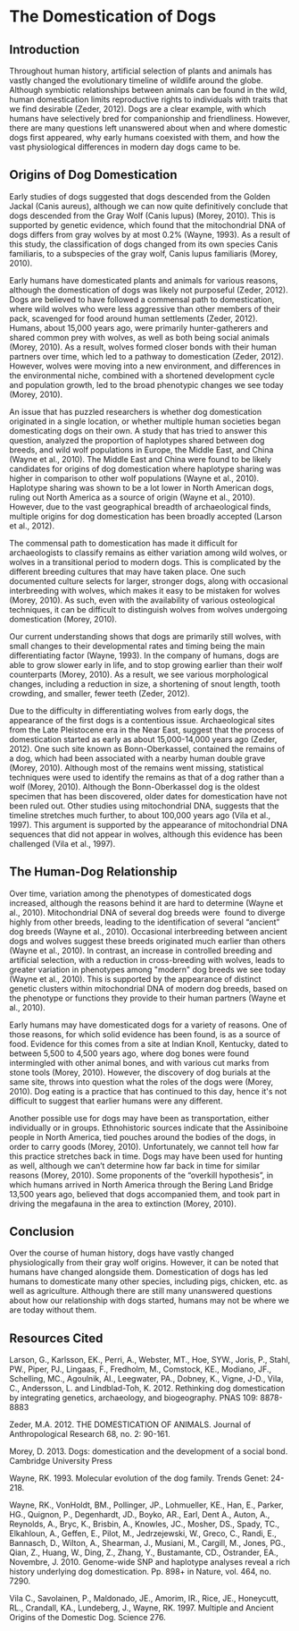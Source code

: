 # The Domestication of Dogs
## Introduction
Throughout human history, artificial selection of plants and animals has vastly changed the evolutionary timeline of wildlife around the globe. Although symbiotic relationships between animals can be found in the wild, human domestication limits reproductive rights to individuals with traits that we find desirable (Zeder, 2012). Dogs are a clear example, with which humans have selectively bred for companionship and friendliness. However, there are many questions left unanswered about when and where domestic dogs first appeared, why early humans coexisted with them, and how the vast physiological differences in modern day dogs came to be.

## Origins of Dog Domestication
Early studies of dogs suggested that dogs descended from the Golden Jackal (Canis aureus), although we can now quite definitively conclude that dogs descended from the Gray Wolf (Canis lupus) (Morey, 2010). This is supported by genetic evidence, which found that the mitochondrial DNA of dogs differs from gray wolves by at most 0.2% (Wayne, 1993). As a result of this study, the classification of dogs changed from its own species Canis familiaris, to a subspecies of the gray wolf, Canis lupus familiaris (Morey, 2010).
  

Early humans have domesticated plants and animals for various reasons, although the domestication of dogs was likely not purposeful (Zeder, 2012). Dogs are believed to have followed a commensal path to domestication, where wild wolves who were less aggressive than other members of their pack, scavenged for food around human settlements (Zeder, 2012). Humans, about 15,000 years ago, were primarily hunter-gatherers and shared common prey with wolves, as well as both being social animals (Morey, 2010). As a result, wolves formed closer bonds with their human partners over time, which led to a pathway to domestication (Zeder, 2012). However, wolves were moving into a new environment, and differences in the environmental niche, combined with a shortened development cycle and population growth, led to the broad phenotypic changes we see today (Morey, 2010).

An issue that has puzzled researchers is whether dog domestication originated in a single location, or whether multiple human societies began domesticating dogs on their own. A study that has tried to answer this question, analyzed the proportion of haplotypes shared between dog breeds, and wild wolf populations in Europe, the Middle East, and China (Wayne et al., 2010). The Middle East and China were found to be likely candidates for origins of dog domestication where haplotype sharing was higher in comparison to other wolf populations (Wayne et al., 2010). Haplotype sharing was shown to be a lot lower in North American dogs, ruling out North America as a source of origin (Wayne et al., 2010). However, due to the vast geographical breadth of archaeological finds, multiple origins for dog domestication has been broadly accepted (Larson et al., 2012).

The commensal path to domestication has made it difficult for archaeologists to classify remains as either variation among wild wolves, or wolves in a transitional period to modern dogs. This is complicated by the different breeding cultures that may have taken place. One such documented culture selects for larger, stronger dogs, along with occasional interbreeding with wolves, which makes it easy to be mistaken for wolves (Morey, 2010). As such, even with the availability of various osteological techniques, it can be difficult to distinguish wolves from wolves undergoing domestication (Morey, 2010).

Our current understanding shows that dogs are primarily still wolves, with small changes to their developmental rates and timing being the main differentiating factor (Wayne, 1993). In the company of humans, dogs are able to grow slower early in life, and to stop growing earlier than their wolf counterparts (Morey, 2010). As a result, we see various morphological changes, including a reduction in size, a shortening of snout length, tooth crowding, and smaller, fewer teeth (Zeder, 2012).

Due to the difficulty in differentiating wolves from early dogs, the appearance of the first dogs is a contentious issue. Archaeological sites from the Late Pleistocene era in the Near East, suggest that the process of domestication started as early as about 15,000-14,000 years ago (Zeder, 2012). One such site known as Bonn-Oberkassel, contained the remains of a dog, which had been associated with a nearby human double grave (Morey, 2010). Although most of the remains went missing, statistical techniques were used to identify the remains as that of a dog rather than a wolf (Morey, 2010). Although the Bonn-Oberkassel dog is the oldest specimen that has been discovered, older dates for domestication have not been ruled out. Other studies using mitochondrial DNA, suggests that the timeline stretches much further, to about 100,000 years ago (Vila et al., 1997). This argument is supported by the appearance of mitochondrial DNA sequences that did not appear in wolves, although this evidence has been challenged (Vila et al., 1997).

## The Human-Dog Relationship
Over time, variation among the phenotypes of domesticated dogs increased, although the reasons behind it are hard to determine (Wayne et al., 2010). Mitochondrial DNA of several dog breeds were  found to diverge highly from other breeds, leading to the identification of several “ancient” dog breeds (Wayne et al., 2010). Occasional interbreeding between ancient dogs and wolves suggest these breeds originated much earlier than others (Wayne et al., 2010). In contrast, an increase in controlled breeding and artificial selection, with a reduction in cross-breeding with wolves, leads to greater variation in phenotypes among "modern" dog breeds we see today (Wayne et al., 2010). This is supported by the appearance of distinct genetic clusters within mitochondrial DNA of modern dog breeds, based on the phenotype or functions they provide to their human partners (Wayne et al., 2010).  

Early humans may have domesticated dogs for a variety of reasons. One of those reasons, for which solid evidence has been found, is as a source of food. Evidence for this comes from a site at Indian Knoll, Kentucky, dated to between 5,500 to 4,500 years ago, where dog bones were found intermingled with other animal bones, and with various cut marks from stone tools (Morey, 2010). However, the discovery of dog burials at the same site, throws into question what the roles of the dogs were (Morey, 2010). Dog eating is a practice that has continued to this day, hence it's not difficult to suggest that earlier humans were any different.

Another possible use for dogs may have been as transportation, either individually or in groups. Ethnohistoric sources indicate that the Assiniboine people in North America, tied pouches around the bodies of the dogs, in order to carry goods (Morey, 2010). Unfortunately, we cannot tell how far this practice stretches back in time. Dogs may have been used for hunting as well, although we can’t determine how far back in time for similar reasons (Morey, 2010). Some proponents of the “overkill hypothesis”, in which humans arrived in North America through the Bering Land Bridge 13,500 years ago, believed that dogs accompanied them, and took part in driving the megafauna in the area to extinction (Morey, 2010).

## Conclusion
Over the course of human history, dogs have vastly changed physiologically from their gray wolf origins. However, it can be noted that humans have changed alongside them. Domestication of dogs has led humans to domesticate many other species, including pigs, chicken, etc. as well as agriculture. Although there are still many unanswered questions about how our relationship with dogs started, humans may not be where we are today without them.

## Resources Cited
Larson, G., Karlsson, EK., Perri, A., Webster, MT., Hoe, SYW., Joris, P., Stahl, PW., Piper, PJ., Lingaas, F., Fredholm, M., Comstock, KE., Modiano, JF., Schelling, MC., Agoulnik, AI., Leegwater, PA., Dobney, K., Vigne, J-D., Vila, C., Andersson, L. and Lindblad-Toh, K. 2012. Rethinking dog domestication by integrating genetics, archaeology, and biogeography. PNAS 109: 8878-8883

Zeder, M.A. 2012. THE DOMESTICATION OF ANIMALS. Journal of Anthropological Research 68, no. 2: 90-161.

Morey, D. 2013. Dogs: domestication and the development of a social bond. Cambridge University Press

Wayne, RK. 1993. Molecular evolution of the dog family. Trends Genet: 24-218.

Wayne, RK., VonHoldt, BM., Pollinger, JP., Lohmueller, KE., Han, E., Parker, HG., Quignon, P., Degenhardt, JD., Boyko, AR., Earl, Dent A., Auton, A., Reynolds, A., Bryc, K., Brisbin, A., Knowles, JC., Mosher, DS., Spady, TC., Elkahloun, A., Geffen, E., Pilot, M., Jedrzejewski, W., Greco, C., Randi, E., Bannasch, D., Wilton, A., Shearman, J., Musiani, M., Cargill, M., Jones, PG., Qian, Z., Huang, W., Ding, Z., Zhang, Y., Bustamante, CD., Ostrander, EA., Novembre, J. 2010. Genome-wide SNP and haplotype analyses reveal a rich history underlying dog domestication. Pp. 898+ in Nature, vol. 464, no. 7290.

Vila C., Savolainen, P., Maldonado, JE., Amorim, IR., Rice, JE., Honeycutt, RL., Crandall, KA., Lundeberg, J., Wayne, RK. 1997. Multiple and Ancient Origins of the Domestic Dog. Science 276.